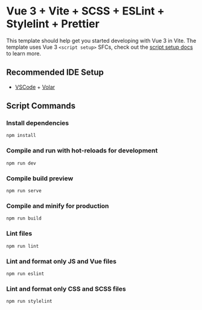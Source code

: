 # Vue 3 + Vite + SCSS + ESLint + Stylelint + Prettier

This template should help get you started developing with Vue 3 in Vite. The template uses Vue 3 `<script setup>` SFCs, check out the [script setup docs](https://v3.vuejs.org/api/sfc-script-setup.html#sfc-script-setup) to learn more.

## Recommended IDE Setup

- [VSCode](https://code.visualstudio.com/) + [Volar](https://marketplace.visualstudio.com/items?itemName=johnsoncodehk.volar)

## Script Commands

### Install dependencies

```
npm install
```

### Compile and run with hot-reloads for development

```
npm run dev
```

### Compile build preview

```
npm run serve
```

### Compile and minify for production

```
npm run build
```

### Lint files

```
npm run lint
```

### Lint and format only JS and Vue files

```
npm run eslint
```

### Lint and format only CSS and SCSS files

```
npm run stylelint
```
